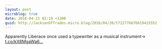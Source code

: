 ```yaml
---
layout: post
microblog: true
date: 2016-04-21 02:19 +1300
guid: http://JacksonOfTrades.micro.blog/2016/04/20/t722776676619415552.html
---
```

Apparently Liberace once used a typewriter as a musical instrument→ [t.co/kX8MgaWa6...](https://t.co/kX8MgaWa6E)
